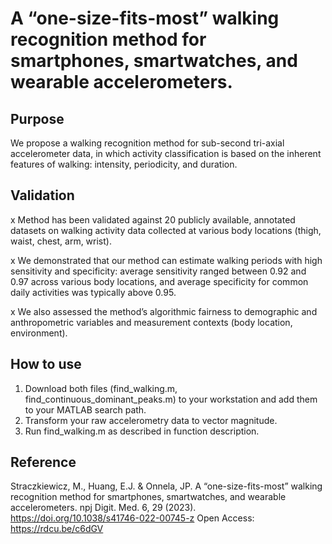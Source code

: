 # A “one-size-fits-most” walking recognition method for smartphones, smartwatches, and wearable accelerometers.

## Purpose

We propose a walking recognition method for sub-second tri-axial accelerometer data, in which activity classification is based on the inherent features of walking: intensity, periodicity, and duration.

## Validation

x Method has been validated against 20 publicly available, annotated datasets on walking activity data collected at various body locations (thigh, waist, chest, arm, wrist).

x We demonstrated that our method can estimate walking periods with high sensitivity and specificity: average sensitivity ranged between 0.92 and 0.97 across various body locations, and average specificity for common daily activities was typically above 0.95.

x We also assessed the method’s algorithmic fairness to demographic and anthropometric variables and measurement contexts (body location, environment).

## How to use
1. Download both files (find_walking.m, find_continuous_dominant_peaks.m) to your workstation and add them to your MATLAB search path.
2. Transform your raw accelerometry data to vector magnitude.
3. Run find_walking.m as described in function description.


## Reference

Straczkiewicz, M., Huang, E.J. & Onnela, JP. A “one-size-fits-most” walking recognition method for smartphones, smartwatches, and wearable accelerometers. npj Digit. Med. 6, 29 (2023). https://doi.org/10.1038/s41746-022-00745-z
Open Access: https://rdcu.be/c6dGV 

